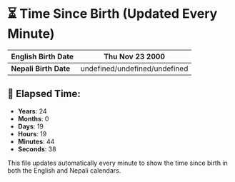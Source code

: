 # ⏳ Time Since Birth (Updated Every Minute)

| **English Birth Date** | Thu Nov 23 2000 |
|------------------------|-------------------------------------|
| **Nepali Birth Date**  | undefined/undefined/undefined                  |

## 📅 Elapsed Time:

- **Years**: 24
- **Months**: 0
- **Days**: 19
- **Hours**: 19
- **Minutes**: 44
- **Seconds**: 38

This file updates automatically every minute to show the time since birth in both the English and Nepali calendars.